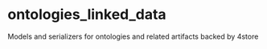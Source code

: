 ontologies_linked_data
======================

Models and serializers for ontologies and related artifacts backed by 4store
